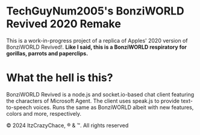 # TechGuyNum2005's BonziWORLD Revived 2020 Remake
This is a work-in-progress project of a replica of Apples' 2020 version of BonziWORLD Revived!. **Like I said, this is a BonziWORLD respiratory for gorillas, parrots and paperclips.**

# What the hell is this?
BonziWORLD Revived is a node.js and socket.io-based chat client featuring the characters of Microsoft Agent. The client uses speak.js to provide text-to-speech voices. Runs the same as BonziWORLD albeit with new features, colors and more, respectively.


&copy; 2024 ItzCrazyChace, &reg; & &trade;. All rights reserved
